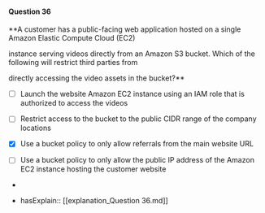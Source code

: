 #### Question  36

**A customer has a public-facing web application hosted on a single Amazon Elastic Compute Cloud (EC2)

instance serving videos directly from an Amazon S3 bucket. Which of the following will restrict third parties from

directly accessing the video assets in the bucket?**

- [ ] Launch the website Amazon EC2 instance using an IAM role that is authorized to access the videos

- [ ] Restrict access to the bucket to the public CIDR range of the company locations

- [x] Use a bucket policy to only allow referrals from the main website URL

- [ ] Use a bucket policy to only allow the public IP address of the Amazon EC2 instance hosting the customer website

*

- hasExplain:: [[explanation_Question  36.md]]
